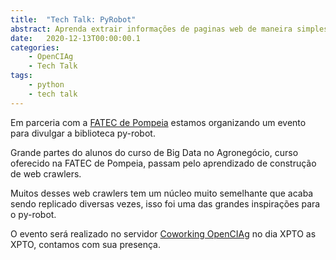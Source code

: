 ```yaml
---
title:  "Tech Talk: PyRobot"
abstract: Aprenda extrair informações de paginas web de maneira simples usando nossa biblioteca em python
date:   2020-12-13T00:00:00.1
categories:
    - OpenCIAg
    - Tech Talk
tags:
    - python
    - tech talk
---
```


Em parceria com a [FATEC de Pompeia](http://fatecpompeia.edu.br/) estamos organizando um evento para divulgar a biblioteca py-robot.

Grande partes do alunos do curso de Big Data no Agronegócio, curso oferecido na FATEC de Pompeia, passam pelo aprendizado de construção de web crawlers.

Muitos desses web crawlers tem um núcleo muito semelhante que acaba sendo replicado diversas vezes, isso foi uma das grandes inspirações para o py-robot.

O evento será realizado no servidor [Coworking OpenCIAg](https://discord.gg/Mr6yxp4ZE2) no dia XPTO as XPTO, contamos com sua presença. 